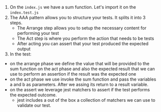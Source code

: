 1. On the `index.js` we have a sum function. Let's import it on the `index.test.js`
2. The AAA pattern allows you to structure your tests. It splits it into 3 steps.
   - The Arrange step allows you to setup the necessary content for performing your test
   - The Act step is where you perform the action that needs to be tests
   - After acting you can assert that your test produced the expected output
3. In the test:

- on the arrange phase we define the value that will be provided to the sum function on the act phase and also the expected result that we can use to perform an assertion if the result was the expected one
- on the act phase we use invoke the sum function and pass the variables a and b as parameters. After we assing its return to a result variable.
- on the assert we leverage jest matchers to assert if the test performs the expected outcome.
  - jest includes a out of the box a collection of matchers we can use to validate our test.
